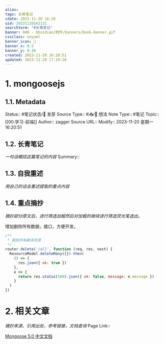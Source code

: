 ```yaml
---
alias: 
tags: 长青笔记
cdate: 2023-11-20 16:20
uid: 20231120162131
searchterm: "#长青笔记"
banner: 040 - Obsidian/附件/banners/book-banner.gif
cssclass: noyaml
banner_icon: 💌
banner_x: 0.5
banner_y: 0.38
created: 2023-11-20 16:20:51
updated: 2023-11-20 17:19:28
---
```


# 1. mongoosejs

## 1.1. Metadata

Status:: #笔记状态/🌱 发芽
Source Type:: #📥/💭 想法 
Note Type:: #笔记
Topic:: [[00.学习-前端]]
Author:: zagger
Source URL::
Modify:: 2023-11-20 星期一 16:20:51

## 1.2. 长青笔记

_一句话概括这篇笔记的内容_
Summary::

## 1.3. 自我重述

_用自己的话去重述提取的重点内容_

## 1.4. 重点摘抄

_摘抄部分原文后，进行筛选加粗然后对加粗的继续进行筛选荧光笔选出。_

增加删除所有数据，接口，方便开发。
```js
/**
 * 删除所有翻译资源
 */
router.delete('/all', function (req, res, next) {
  ResourceModel.deleteMany({}).then(
    () => {
      res.json({ ok: true })
    },
    e => {
      return res.status(500).json({ ok: false, message: e.message })
    }
  )
})

```
# 2. 相关文章

_摘抄来源，引用出处，参考链接，文档查询_
Page Link::

[Mongoose 5.0 中文文档](http://www.mongoosejs.net/docs/api.html#deletemany_deleteMany)
